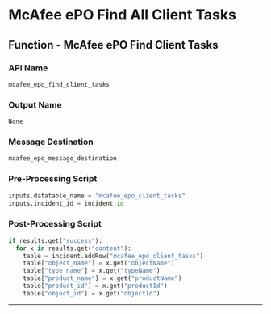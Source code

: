 <!--
    DO NOT MANUALLY EDIT THIS FILE
    THIS FILE IS AUTOMATICALLY GENERATED WITH resilient-sdk codegen
-->

# McAfee ePO Find All Client Tasks

## Function - McAfee ePO Find Client Tasks

### API Name
`mcafee_epo_find_client_tasks`

### Output Name
`None`

### Message Destination
`mcafee_epo_message_destination`

### Pre-Processing Script
```python
inputs.datatable_name = "mcafee_epo_client_tasks"
inputs.incident_id = incident.id
```

### Post-Processing Script
```python
if results.get("success"):
  for x in results.get("content"):
    table = incident.addRow("mcafee_epo_client_tasks")
    table["object_name"] = x.get("objectName")
    table["type_name"] = x.get("typeName")
    table["product_name"] = x.get("productName")
    table["product_id"] = x.get("productId")
    table["object_id"] = x.get("objectId")
```

---

